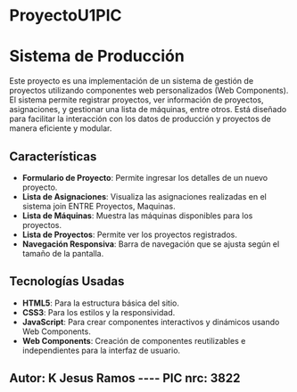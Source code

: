 # ProyectoU1PIC

# Sistema de Producción

Este proyecto es una implementación de un sistema de gestión de proyectos utilizando componentes web personalizados (Web Components). El sistema permite registrar proyectos, ver información de proyectos, asignaciones, y gestionar una lista de máquinas, entre otros. Está diseñado para facilitar la interacción con los datos de producción y proyectos de manera eficiente y modular.

## Características

- **Formulario de Proyecto**: Permite ingresar los detalles de un nuevo proyecto.
- **Lista de Asignaciones**: Visualiza las asignaciones realizadas en el sistema join ENTRE Proyectos, Maquinas.
- **Lista de Máquinas**: Muestra las máquinas disponibles para los proyectos.
- **Lista de Proyectos**: Permite ver los proyectos registrados.
- **Navegación Responsiva**: Barra de navegación que se ajusta según el tamaño de la pantalla.

## Tecnologías Usadas

- **HTML5**: Para la estructura básica del sitio.
- **CSS3**: Para los estilos y la responsividad.
- **JavaScript**: Para crear componentes interactivos y dinámicos usando Web Components.
- **Web Components**: Creación de componentes reutilizables e independientes para la interfaz de usuario.

## Autor: K Jesus Ramos ---- PIC nrc: 3822
